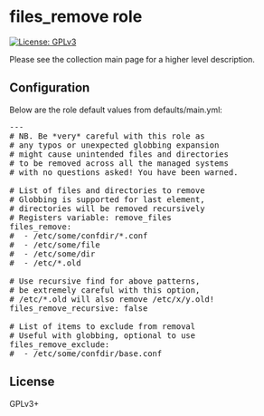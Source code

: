 # files_remove role

[![License: GPLv3](https://img.shields.io/badge/license-GPLv3-brightgreen.svg)](https://www.gnu.org/licenses/gpl-3.0)

Please see the collection main page for a higher level description.

## Configuration

Below are the role default values from defaults/main.yml:

<pre>
---
# NB. Be *very* careful with this role as
# any typos or unexpected globbing expansion
# might cause unintended files and directories
# to be removed across all the managed systems
# with no questions asked! You have been warned.

# List of files and directories to remove
# Globbing is supported for last element,
# directories will be removed recursively
# Registers variable: remove_files
files_remove:
#  - /etc/some/confdir/*.conf
#  - /etc/some/file
#  - /etc/some/dir
#  - /etc/*.old

# Use recursive find for above patterns,
# be extremely careful with this option,
# /etc/*.old will also remove /etc/x/y.old!
files_remove_recursive: false

# List of items to exclude from removal
# Useful with globbing, optional to use
files_remove_exclude:
#  - /etc/some/confdir/base.conf
</pre>

## License

GPLv3+
